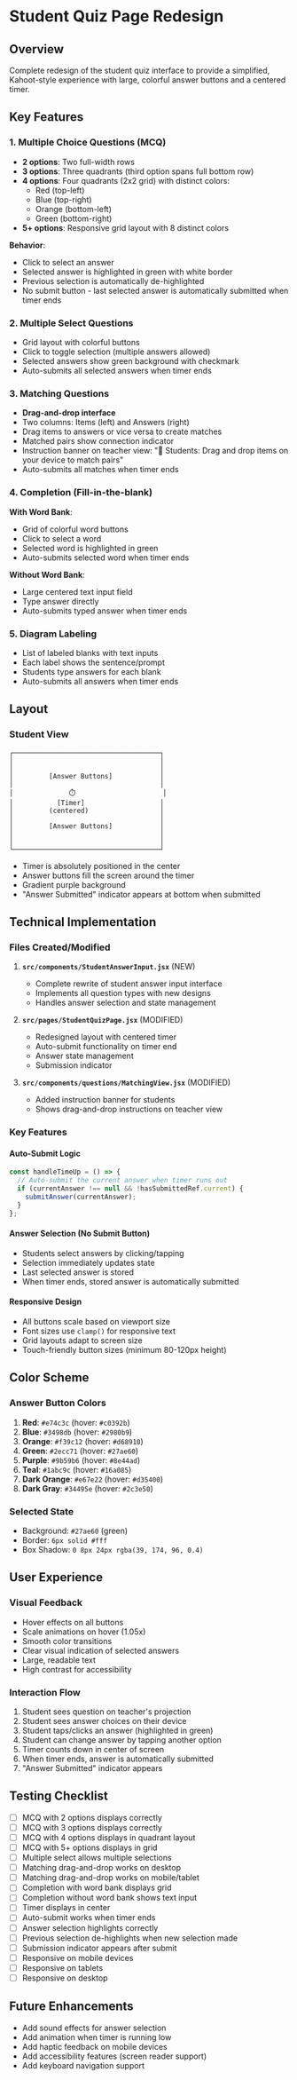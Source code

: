 # Student Quiz Page Redesign

## Overview
Complete redesign of the student quiz interface to provide a simplified, Kahoot-style experience with large, colorful answer buttons and a centered timer.

## Key Features

### 1. Multiple Choice Questions (MCQ)
- **2 options**: Two full-width rows
- **3 options**: Three quadrants (third option spans full bottom row)
- **4 options**: Four quadrants (2x2 grid) with distinct colors:
  - Red (top-left)
  - Blue (top-right)
  - Orange (bottom-left)
  - Green (bottom-right)
- **5+ options**: Responsive grid layout with 8 distinct colors

**Behavior**:
- Click to select an answer
- Selected answer is highlighted in green with white border
- Previous selection is automatically de-highlighted
- No submit button - last selected answer is automatically submitted when timer ends

### 2. Multiple Select Questions
- Grid layout with colorful buttons
- Click to toggle selection (multiple answers allowed)
- Selected answers show green background with checkmark
- Auto-submits all selected answers when timer ends

### 3. Matching Questions
- **Drag-and-drop interface**
- Two columns: Items (left) and Answers (right)
- Drag items to answers or vice versa to create matches
- Matched pairs show connection indicator
- Instruction banner on teacher view: "📱 Students: Drag and drop items on your device to match pairs"
- Auto-submits all matches when timer ends

### 4. Completion (Fill-in-the-blank)
**With Word Bank**:
- Grid of colorful word buttons
- Click to select a word
- Selected word is highlighted in green
- Auto-submits selected word when timer ends

**Without Word Bank**:
- Large centered text input field
- Type answer directly
- Auto-submits typed answer when timer ends

### 5. Diagram Labeling
- List of labeled blanks with text inputs
- Each label shows the sentence/prompt
- Students type answers for each blank
- Auto-submits all answers when timer ends

## Layout

### Student View
```
┌─────────────────────────────────────┐
│                                     │
│                                     │
│         [Answer Buttons]            │
│                                     │
│              ⏱️                      │
│           [Timer]                   │
│         (centered)                  │
│                                     │
│         [Answer Buttons]            │
│                                     │
│                                     │
└─────────────────────────────────────┘
```

- Timer is absolutely positioned in the center
- Answer buttons fill the screen around the timer
- Gradient purple background
- "Answer Submitted" indicator appears at bottom when submitted

## Technical Implementation

### Files Created/Modified

1. **`src/components/StudentAnswerInput.jsx`** (NEW)
   - Complete rewrite of student answer input interface
   - Implements all question types with new designs
   - Handles answer selection and state management

2. **`src/pages/StudentQuizPage.jsx`** (MODIFIED)
   - Redesigned layout with centered timer
   - Auto-submit functionality on timer end
   - Answer state management
   - Submission indicator

3. **`src/components/questions/MatchingView.jsx`** (MODIFIED)
   - Added instruction banner for students
   - Shows drag-and-drop instructions on teacher view

### Key Features

#### Auto-Submit Logic
```javascript
const handleTimeUp = () => {
  // Auto-submit the current answer when timer runs out
  if (currentAnswer !== null && !hasSubmittedRef.current) {
    submitAnswer(currentAnswer);
  }
};
```

#### Answer Selection (No Submit Button)
- Students select answers by clicking/tapping
- Selection immediately updates state
- Last selected answer is stored
- When timer ends, stored answer is automatically submitted

#### Responsive Design
- All buttons scale based on viewport size
- Font sizes use `clamp()` for responsive text
- Grid layouts adapt to screen size
- Touch-friendly button sizes (minimum 80-120px height)

## Color Scheme

### Answer Button Colors
1. **Red**: `#e74c3c` (hover: `#c0392b`)
2. **Blue**: `#3498db` (hover: `#2980b9`)
3. **Orange**: `#f39c12` (hover: `#d68910`)
4. **Green**: `#2ecc71` (hover: `#27ae60`)
5. **Purple**: `#9b59b6` (hover: `#8e44ad`)
6. **Teal**: `#1abc9c` (hover: `#16a085`)
7. **Dark Orange**: `#e67e22` (hover: `#d35400`)
8. **Dark Gray**: `#34495e` (hover: `#2c3e50`)

### Selected State
- Background: `#27ae60` (green)
- Border: `6px solid #fff`
- Box Shadow: `0 8px 24px rgba(39, 174, 96, 0.4)`

## User Experience

### Visual Feedback
- Hover effects on all buttons
- Scale animations on hover (1.05x)
- Smooth color transitions
- Clear visual indication of selected answers
- Large, readable text
- High contrast for accessibility

### Interaction Flow
1. Student sees question on teacher's projection
2. Student sees answer choices on their device
3. Student taps/clicks an answer (highlighted in green)
4. Student can change answer by tapping another option
5. Timer counts down in center of screen
6. When timer ends, answer is automatically submitted
7. "Answer Submitted" indicator appears

## Testing Checklist

- [ ] MCQ with 2 options displays correctly
- [ ] MCQ with 3 options displays correctly
- [ ] MCQ with 4 options displays in quadrant layout
- [ ] MCQ with 5+ options displays in grid
- [ ] Multiple select allows multiple selections
- [ ] Matching drag-and-drop works on desktop
- [ ] Matching drag-and-drop works on mobile/tablet
- [ ] Completion with word bank displays grid
- [ ] Completion without word bank shows text input
- [ ] Timer displays in center
- [ ] Auto-submit works when timer ends
- [ ] Answer selection highlights correctly
- [ ] Previous selection de-highlights when new selection made
- [ ] Submission indicator appears after submit
- [ ] Responsive on mobile devices
- [ ] Responsive on tablets
- [ ] Responsive on desktop

## Future Enhancements

- Add sound effects for answer selection
- Add animation when timer is running low
- Add haptic feedback on mobile devices
- Add accessibility features (screen reader support)
- Add keyboard navigation support
